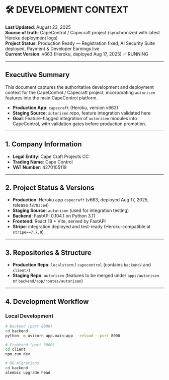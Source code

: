 # 🛠 DEVELOPMENT CONTEXT

**Last Updated**: August 23, 2025  
**Source of truth**: CapeControl / Capecraft project (synchronized with latest Heroku deployment logs)  
**Project Status**: Production Ready — Registration fixed, AI Security Suite deployed, Payment & Developer Earnings live  
**Current Version**: v663 (Heroku, deployed Aug 17, 2025) ✅ RUNNING

---

## Executive Summary

This document captures the authoritative development and deployment context for the CapeControl / Capecraft project, incorporating `autorisen` features into the main CapeControl platform.

- **Production App**: `capecraft` (Heroku, version v663)
- **Staging Source**: `autorisen` repo, feature integration validated here
- **Goal**: Feature-flagged integration of `autorisen` modules into CapeControl, with validation gates before production promotion.

---

## 1. Company Information

- **Legal Entity**: Cape Craft Projects CC
- **Trading Name**: Cape Control
- **VAT Number**: 4270105119

---

## 2. Project Status & Versions

- **Production**: Heroku app `capecraft` (v663, deployed Aug 17, 2025, release `f8783ce4`)
- **Staging Source**: `autorisen` (used for integration testing)
- **Backend**: FastAPI 0.104.1 on Python 3.11
- **Frontend**: React 18 + Vite, served by FastAPI
- **Stripe**: integration deployed and test-ready (Heroku-compatible at `stripe==7.7.0`)

---

## 3. Repositories & Structure

- **Production Repo**: `localstorm` / `capecontrol` (contains `backend/` and `client/`)
- **Staging Repo**: `autorisen` (features to be merged under `apps/autorisen` or `backend/app/routes/autorisen`)

---

## 4. Development Workflow

### Local Development

```bash
# Backend (port 8000)
cd backend
python -m uvicorn app.main:app --reload --port 8000

# Frontend (port 3000)
cd client
npm run dev

# DB migrations
cd backend
alembic upgrade head
```
